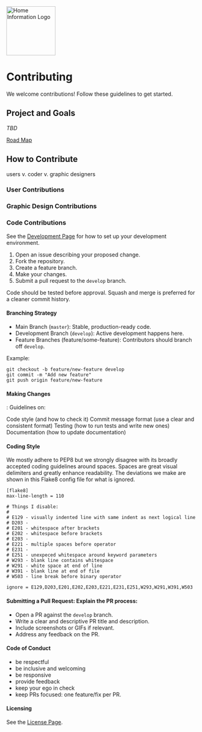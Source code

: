 <img src="../src/hi/static/img/hi-logo-w-tagline-197x96.png" alt="Home Information Logo" width="128">

# Contributing

We welcome contributions! Follow these guidelines to get started.

## Project and Goals

_TBD_

[Road Map](RoadMap.md)

## How to Contribute

users v. coder v. graphic designers

### User Contributions

### Graphic Design Contributions

### Code Contributions

See the [Development Page](docs/Development.md) for how to set up your development environment.

1. Open an issue describing your proposed change.
2. Fork the repository.
3. Create a feature branch.
4. Make your changes.
5. Submit a pull request to the `develop` branch.

Code should be tested before approval.
Squash and merge is preferred for a cleaner commit history.

 
#### Branching Strategy

- Main Branch (`master`): Stable, production-ready code.
- Development Branch (`develop`): Active development happens here.
- Feature Branches (feature/some-feature): Contributors should branch off `develop`.

Example:
``` shell
git checkout -b feature/new-feature develop
git commit -m "Add new feature"
git push origin feature/new-feature
```


#### Making Changes

: Guidelines on:

Code style (and how to check it)
Commit message format (use a clear and consistent format)
Testing (how to run tests and write new ones)
Documentation (how to update documentation)


#### Coding Style

We mostly adhere to PEP8 but we strongly disagree with its broadly accepted coding guidelines around spaces.  Spaces are great visual delimiters and greatly enhance readability. The deviations we make are shown in this Flake8 config file for what is ignored.

``` shell
[flake8]
max-line-length = 110

# Things I disable:
#
# E129 - visually indented line with same indent as next logical line
# D203 -
# E201 - whitespace after brackets
# E202 - whitespace before brackets
# E203 -
# E221 - multiple spaces before operator
# E231 - 
# E251 - unexpeced whitespace around keyword parameters
# W293 - blank line contains whitespace
# W291 - white space at end of line
# W391 - blank line at end of file
# W503 - line break before binary operator

ignore = E129,D203,E201,E202,E203,E221,E231,E251,W293,W291,W391,W503
```



#### Submitting a Pull Request: Explain the PR process:

- Open a PR against the `develop` branch.
- Write a clear and descriptive PR title and description.
- Include screenshots or GIFs if relevant.
- Address any feedback on the PR.

#### Code of Conduct

- be respectful
- be inclusive and welcoming
- be responsive
- provide feedback
- keep your ego in check
- keep PRs focused: one feature/fix per PR.


#### Licensing

See the [License Page](LICENSE.md).
